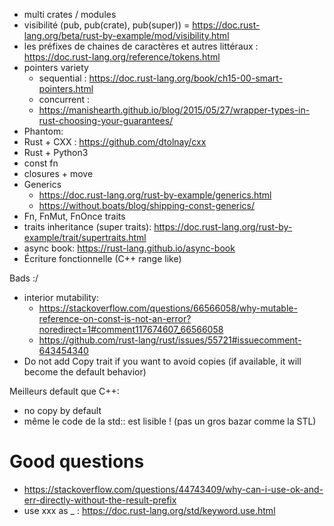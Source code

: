 * multi crates / modules
* visibilité (pub, pub(crate), pub(super)) = https://doc.rust-lang.org/beta/rust-by-example/mod/visibility.html
* les préfixes de chaines de caractères et autres littéraux : https://doc.rust-lang.org/reference/tokens.html
* pointers variety
  * sequential : https://doc.rust-lang.org/book/ch15-00-smart-pointers.html
  * concurrent : 
  * https://manishearth.github.io/blog/2015/05/27/wrapper-types-in-rust-choosing-your-guarantees/
* Phantom: 
* Rust + CXX : https://github.com/dtolnay/cxx
* Rust + Python3
* const fn
* closures + move  
* Generics
  * https://doc.rust-lang.org/rust-by-example/generics.html
  * https://without.boats/blog/shipping-const-generics/
* Fn, FnMut, FnOnce traits
* traits inheritance (super traits): https://doc.rust-lang.org/rust-by-example/trait/supertraits.html
* async book: https://rust-lang.github.io/async-book
* Écriture fonctionnelle (C++ range like)


Bads :/
* interior mutability: 
    * https://stackoverflow.com/questions/66566058/why-mutable-reference-on-const-is-not-an-error?noredirect=1#comment117674607_66566058
    * https://github.com/rust-lang/rust/issues/55721#issuecomment-643454340
* Do not add Copy trait if you want to avoid copies (if available, it will become the default behavior)  


Meilleurs default que C++:
* no copy by default
* même le code de la std:: est lisible ! (pas un gros bazar comme la STL)


# Good questions
* https://stackoverflow.com/questions/44743409/why-can-i-use-ok-and-err-directly-without-the-result-prefix
* use xxx as _ : https://doc.rust-lang.org/std/keyword.use.html 